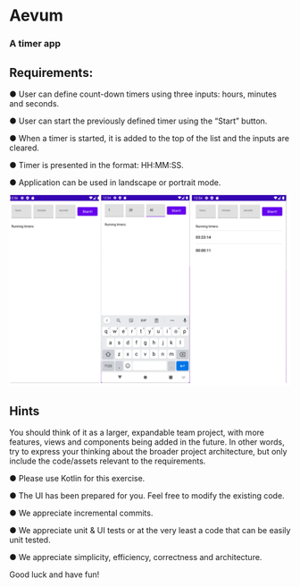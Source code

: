 # Aevum
### A timer app
## Requirements:

● User can define count-down timers using three inputs: hours, minutes and seconds.

● User can start the previously defined timer using the “Start” button.

● When a timer is started, it is added to the top of the list and the inputs are cleared.

● Timer is presented in the format: HH:MM:SS.

● Application can be used in landscape or portrait mode.

![example](example-screen.png)

## Hints
You should think of it as a larger, expandable team project, with more features, views and components being added in the future. In other words, try to express your thinking about the broader project architecture, but only include the code/assets relevant to the requirements.

● Please use Kotlin for this exercise.

● The UI has been prepared for you. Feel free to modify the existing code.

● We appreciate incremental commits.

● We appreciate unit & UI tests or at the very least a code that can be easily unit
tested.

● We appreciate simplicity, efficiency, correctness and architecture.

Good luck and have fun!
